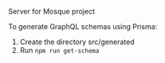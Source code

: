 Server for Mosque project

To generate GraphQL schemas using Prisma:
1. Create the directory src/generated
2. Run ```npm run get-schema```
   

